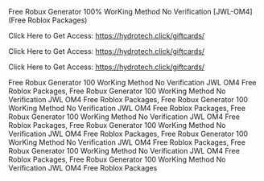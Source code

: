 Free Robux Generator 100% WorKing Method No Verification [JWL-OM4] (Free Roblox Packages)

Click Here to Get Access: https://hydrotech.click/giftcards/

Click Here to Get Access: https://hydrotech.click/giftcards/

Click Here to Get Access: https://hydrotech.click/giftcards/

Free Robux Generator 100 WorKing Method No Verification JWL OM4 Free Roblox Packages, Free Robux Generator 100 WorKing Method No Verification JWL OM4 Free Roblox Packages, Free Robux Generator 100 WorKing Method No Verification JWL OM4 Free Roblox Packages, Free Robux Generator 100 WorKing Method No Verification JWL OM4 Free Roblox Packages, Free Robux Generator 100 WorKing Method No Verification JWL OM4 Free Roblox Packages, Free Robux Generator 100 WorKing Method No Verification JWL OM4 Free Roblox Packages, Free Robux Generator 100 WorKing Method No Verification JWL OM4 Free Roblox Packages, Free Robux Generator 100 WorKing Method No Verification JWL OM4 Free Roblox Packages

